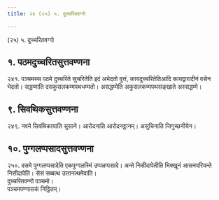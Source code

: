 ```yaml
---
title: २४ (२५) ५. दुच्चरितवग्गो

---
```

(२५) ५. दुच्चरितवग्गो  


## १. पठमदुच्चरितसुत्तवण्णना

२४१. पञ्चमस्स पठमे दुच्चरिते सुचरितेति इदं अभेदतो वुत्तं, कायदुच्चरितेतिआदि कायद्वारादीनं वसेन भेदतो। सद्धम्माति दसकुसलकम्मपथधम्मतो। असद्धम्मेति अकुसलकम्मपथसङ्खाते अस्सद्धम्मे।  


## ९. सिवथिकसुत्तवण्णना

२४९. नवमे सिवथिकायाति सुसाने। आरोदनाति आरोदनट्ठानम्। असुचिनाति जिगुच्छनीयेन।  


## १०. पुग्गलप्पसादसुत्तवण्णना

२५०. दसमे पुग्गलप्पसादेति एकपुग्गलस्मिं उप्पन्नप्पसादे। अन्ते निसीदापेतीति भिक्खूनं आसनपरियन्ते निसीदापेति। सेसं सब्बत्थ उत्तानत्थमेवाति।  
दुच्चरितवग्गो पञ्चमो।  
पञ्चमपण्णासकं निट्ठितम्।  